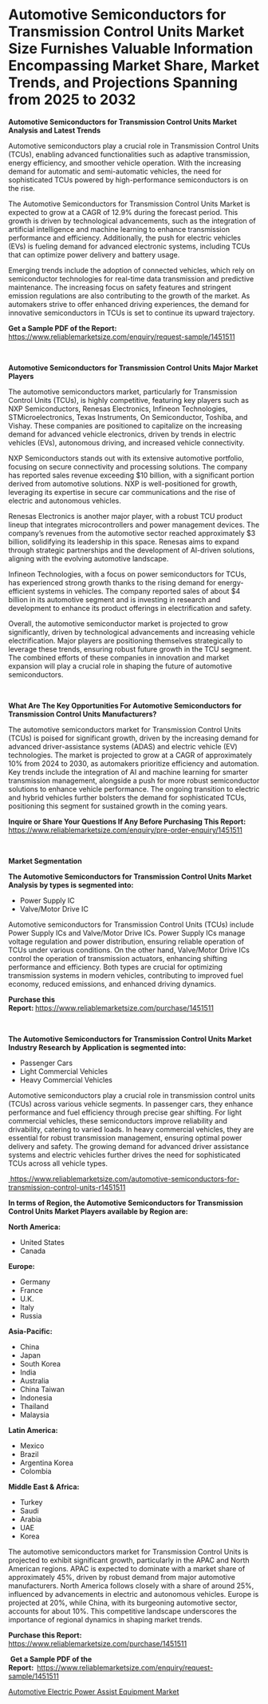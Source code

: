 <p><h1>Automotive Semiconductors for Transmission Control Units Market Size Furnishes Valuable Information Encompassing Market Share, Market Trends, and Projections Spanning from 2025 to 2032</h1></p><p><strong>Automotive Semiconductors for Transmission Control Units Market Analysis and Latest Trends</strong></p>
<p><p>Automotive semiconductors play a crucial role in Transmission Control Units (TCUs), enabling advanced functionalities such as adaptive transmission, energy efficiency, and smoother vehicle operation. With the increasing demand for automatic and semi-automatic vehicles, the need for sophisticated TCUs powered by high-performance semiconductors is on the rise. </p><p>The Automotive Semiconductors for Transmission Control Units Market is expected to grow at a CAGR of 12.9% during the forecast period. This growth is driven by technological advancements, such as the integration of artificial intelligence and machine learning to enhance transmission performance and efficiency. Additionally, the push for electric vehicles (EVs) is fueling demand for advanced electronic systems, including TCUs that can optimize power delivery and battery usage.</p><p>Emerging trends include the adoption of connected vehicles, which rely on semiconductor technologies for real-time data transmission and predictive maintenance. The increasing focus on safety features and stringent emission regulations are also contributing to the growth of the market. As automakers strive to offer enhanced driving experiences, the demand for innovative semiconductors in TCUs is set to continue its upward trajectory.</p></p>
<p><strong>Get a Sample PDF of the Report:&nbsp;</strong> <a href="https://www.reliablemarketsize.com/enquiry/request-sample/1451511?utm_campaign=2115&utm_medium=2&utm_source=Github&utm_content=ia&utm_term=30032025&utm_id=automotive-semiconductors-for-transmission-control-units">https://www.reliablemarketsize.com/enquiry/request-sample/1451511</a></p>
<p>&nbsp;</p>
<p><strong>Automotive Semiconductors for Transmission Control Units Major Market Players</strong></p>
<p><p>The automotive semiconductors market, particularly for Transmission Control Units (TCUs), is highly competitive, featuring key players such as NXP Semiconductors, Renesas Electronics, Infineon Technologies, STMicroelectronics, Texas Instruments, On Semiconductor, Toshiba, and Vishay. These companies are positioned to capitalize on the increasing demand for advanced vehicle electronics, driven by trends in electric vehicles (EVs), autonomous driving, and increased vehicle connectivity.</p><p>NXP Semiconductors stands out with its extensive automotive portfolio, focusing on secure connectivity and processing solutions. The company has reported sales revenue exceeding $10 billion, with a significant portion derived from automotive solutions. NXP is well-positioned for growth, leveraging its expertise in secure car communications and the rise of electric and autonomous vehicles.</p><p>Renesas Electronics is another major player, with a robust TCU product lineup that integrates microcontrollers and power management devices. The company’s revenues from the automotive sector reached approximately $3 billion, solidifying its leadership in this space. Renesas aims to expand through strategic partnerships and the development of AI-driven solutions, aligning with the evolving automotive landscape.</p><p>Infineon Technologies, with a focus on power semiconductors for TCUs, has experienced strong growth thanks to the rising demand for energy-efficient systems in vehicles. The company reported sales of about $4 billion in its automotive segment and is investing in research and development to enhance its product offerings in electrification and safety.</p><p>Overall, the automotive semiconductor market is projected to grow significantly, driven by technological advancements and increasing vehicle electrification. Major players are positioning themselves strategically to leverage these trends, ensuring robust future growth in the TCU segment. The combined efforts of these companies in innovation and market expansion will play a crucial role in shaping the future of automotive semiconductors.</p></p>
<p>&nbsp;</p>
<p><strong>What Are The Key Opportunities For Automotive Semiconductors for Transmission Control Units Manufacturers?</strong></p>
<p><p>The automotive semiconductors market for Transmission Control Units (TCUs) is poised for significant growth, driven by the increasing demand for advanced driver-assistance systems (ADAS) and electric vehicle (EV) technologies. The market is projected to grow at a CAGR of approximately 10% from 2024 to 2030, as automakers prioritize efficiency and automation. Key trends include the integration of AI and machine learning for smarter transmission management, alongside a push for more robust semiconductor solutions to enhance vehicle performance. The ongoing transition to electric and hybrid vehicles further bolsters the demand for sophisticated TCUs, positioning this segment for sustained growth in the coming years.</p></p>
<p><strong>Inquire or Share Your Questions If Any Before Purchasing This Report:</strong> <a href="https://www.reliablemarketsize.com/enquiry/pre-order-enquiry/1451511?utm_campaign=2115&utm_medium=2&utm_source=Github&utm_content=ia&utm_term=30032025&utm_id=automotive-semiconductors-for-transmission-control-units">https://www.reliablemarketsize.com/enquiry/pre-order-enquiry/1451511</a></p>
<p>&nbsp;</p>
<p><strong>Market Segmentation</strong></p>
<p><strong>The Automotive Semiconductors for Transmission Control Units Market Analysis by types is segmented into:</strong></p>
<p><ul><li>Power Supply IC</li><li>Valve/Motor Drive IC</li></ul></p>
<p><p>Automotive semiconductors for Transmission Control Units (TCUs) include Power Supply ICs and Valve/Motor Drive ICs. Power Supply ICs manage voltage regulation and power distribution, ensuring reliable operation of TCUs under various conditions. On the other hand, Valve/Motor Drive ICs control the operation of transmission actuators, enhancing shifting performance and efficiency. Both types are crucial for optimizing transmission systems in modern vehicles, contributing to improved fuel economy, reduced emissions, and enhanced driving dynamics.</p></p>
<p><strong>Purchase this Report:&nbsp;</strong><a href="https://www.reliablemarketsize.com/purchase/1451511?utm_campaign=2115&utm_medium=2&utm_source=Github&utm_content=ia&utm_term=30032025&utm_id=automotive-semiconductors-for-transmission-control-units">https://www.reliablemarketsize.com/purchase/1451511</a></p>
<p>&nbsp;</p>
<p><strong>The Automotive Semiconductors for Transmission Control Units Market Industry Research by Application is segmented into:</strong></p>
<p><ul><li>Passenger Cars</li><li>Light Commercial Vehicles</li><li>Heavy Commercial Vehicles</li></ul></p>
<p><p>Automotive semiconductors play a crucial role in transmission control units (TCUs) across various vehicle segments. In passenger cars, they enhance performance and fuel efficiency through precise gear shifting. For light commercial vehicles, these semiconductors improve reliability and drivability, catering to varied loads. In heavy commercial vehicles, they are essential for robust transmission management, ensuring optimal power delivery and safety. The growing demand for advanced driver assistance systems and electric vehicles further drives the need for sophisticated TCUs across all vehicle types.</p></p>
<p><a href="https://www.reliablemarketsize.com/automotive-semiconductors-for-transmission-control-units-r1451511?utm_campaign=2115&utm_medium=2&utm_source=Github&utm_content=ia&utm_term=30032025&utm_id=automotive-semiconductors-for-transmission-control-units">&nbsp;https://www.reliablemarketsize.com/automotive-semiconductors-for-transmission-control-units-r1451511</a></p>
<p><strong>In terms of Region, the Automotive Semiconductors for Transmission Control Units Market Players available by Region are:</strong></p>
<p>
    <p> <strong> North America: </strong>
        <ul>
            <li>United States</li>
            <li>Canada</li>
        </ul>
        </p> 
    <p> <strong> Europe: </strong>
        <ul>
            <li>Germany</li>
            <li>France</li>
            <li>U.K.</li>
            <li>Italy</li>
            <li>Russia</li>
        </ul>
        </p> 
    <p> <strong> Asia-Pacific: </strong>
        <ul>
            <li>China</li>
            <li>Japan</li>
            <li>South Korea</li>
            <li>India</li>
            <li>Australia</li>
            <li>China Taiwan</li>
            <li>Indonesia</li>
            <li>Thailand</li>
            <li>Malaysia</li>
        </ul>
        </p> 
    <p> <strong> Latin America: </strong>
        <ul>
            <li>Mexico</li>
            <li>Brazil</li>
            <li>Argentina Korea</li>
            <li>Colombia</li>
        </ul>
        </p> 
    <p> <strong> Middle East & Africa: </strong>
        <ul>
            <li>Turkey</li>
            <li>Saudi</li>
            <li>Arabia</li>
            <li>UAE</li>
            <li>Korea</li>
        </ul>
    </p>
    </p>
<p><p>The automotive semiconductors market for Transmission Control Units is projected to exhibit significant growth, particularly in the APAC and North American regions. APAC is expected to dominate with a market share of approximately 45%, driven by robust demand from major automotive manufacturers. North America follows closely with a share of around 25%, influenced by advancements in electric and autonomous vehicles. Europe is projected at 20%, while China, with its burgeoning automotive sector, accounts for about 10%. This competitive landscape underscores the importance of regional dynamics in shaping market trends.</p></p>
<p><strong>Purchase this Report: </strong><a href="https://www.reliablemarketsize.com/purchase/1451511?utm_campaign=2115&utm_medium=2&utm_source=Github&utm_content=ia&utm_term=30032025&utm_id=automotive-semiconductors-for-transmission-control-units">https://www.reliablemarketsize.com/purchase/1451511</a></p>
<p>&nbsp;<strong>Get a Sample PDF of the Report:&nbsp;&nbsp;</strong><a href="https://www.reliablemarketsize.com/enquiry/request-sample/1451511?utm_campaign=2115&utm_medium=2&utm_source=Github&utm_content=ia&utm_term=30032025&utm_id=automotive-semiconductors-for-transmission-control-units">https://www.reliablemarketsize.com/enquiry/request-sample/1451511</a></p>
<p><strong></strong></p>
<p><p><a href="https://github.com/sofayahoo2023/Market-Research-Report-List-7/blob/main/automotive-electric-power-assist-equipment-market.md?utm_campaign=2115&utm_medium=2&utm_source=Github&utm_content=ia&utm_term=30032025&utm_id=automotive-semiconductors-for-transmission-control-units">Automotive Electric Power Assist Equipment Market</a></p></p>